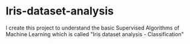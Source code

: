 # Iris-dataset-analysis
I create this project to understand the basic Supervised Algorithms of Machine Learning which is called "Iris dataset analysis - Classification"
